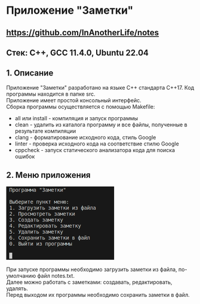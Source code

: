 # Приложение "Заметки"

## https://github.com/InAnotherLife/notes

## Стек: С++, GCC 11.4.0, Ubuntu 22.04

## 1. Описание
Приложение "Заметки" разработано на языке С++ стандарта C++17. Код программы находится в папке src.\
Приложение имеет простой консольный интерфейс.\
Сборка программы осуществляется с помощью Makefile:
* all или install - компиляция и запуск программы
* clean - удалить из каталога программу и все файлы, полученные в результате компиляции
* clang - форматирование исходного кода, стиль Google
* linter - проверка исходного кода на соответствие стилю Google
* cppcheck - запуск статического анализатора кода для поиска ошибок

## 2. Меню приложения

![Меню приложения](img/1.png)

При запуске программы необходимо загрузить заметки из файла, по-умолчанию файл notes.txt.\
Далее можно работать с заметками: создавать, редактировать, удалять.\
Перед выходом их программы необходимо сохранить заметки в файл.
